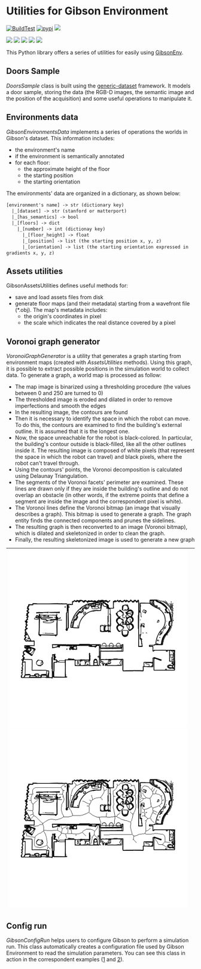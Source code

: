 # Utilities for Gibson Environment

[![BuildTest](https://github.com/micheleantonazzi/gibson-env-utilities/actions/workflows/build-and-publish.yml/badge.svg?branch=main)](https://github.com/micheleantonazzi/gibson-env-utilities/actions/workflows/build-and-publish.yml)
[![pypi](https://img.shields.io/pypi/v/gibson-env-utilities.svg)](https://pypi.org/project/gibson-env-utilities/)
[![](https://sonarcloud.io/api/project_badges/measure?project=micheleantonazzi_gibson-env-utilities&metric=coverage)](https://sonarcloud.io/dashboard/index/micheleantonazzi_gibson-env-utilities)



[![](https://sonarcloud.io/api/project_badges/measure?project=micheleantonazzi_gibson-env-utilities&metric=alert_status)](https://sonarcloud.io/dashboard/index/micheleantonazzi_gibson-env-utilities)
[![](https://sonarcloud.io/api/project_badges/measure?project=micheleantonazzi_gibson-env-utilities&metric=sqale_rating)](https://sonarcloud.io/dashboard/index/micheleantonazzi_gibson-env-utilities)
[![](https://sonarcloud.io/api/project_badges/measure?project=micheleantonazzi_gibson-env-utilities&metric=reliability_rating)](https://sonarcloud.io/dashboard/index/micheleantonazzi_gibson-env-utilities)
[![](https://sonarcloud.io/api/project_badges/measure?project=micheleantonazzi_gibson-env-utilities&metric=security_rating)](https://sonarcloud.io/dashboard/index/micheleantonazzi_gibson-env-utilities)
[![](https://sonarcloud.io/api/project_badges/measure?project=micheleantonazzi_gibson-env-utilities&metric=vulnerabilities)](https://sonarcloud.io/dashboard/index/micheleantonazzi_gibson-env-utilities)

This Python library offers a series of utilities for easily using [GibsonEnv](https://github.com/micheleantonazzi/GibsonEnv.git).

## Doors Sample

*DoorsSample* class is built using the [generic-dataset](https://github.com/micheleantonazzi/generic-dataset) framework. It models a door sample, storing the data (the RGB-D images, the semantic image and the position of the acquisition) and some useful operations to manipulate it. 

## Environments data

*GibsonEnvironmentsData* implements a series of operations the worlds in Gibson's dataset.
This information includes:

* the environment's name
* if the environment is semantically annotated
* for each floor:
    * the approximate height of the floor
    * the starting position
    * the starting orientation

The environments' data are organized in a dictionary, as shown below:

```
[environment's name] -> str (dictionary key)
  |_[dataset] -> str (stanford or matterport)
  |_[has_semantics] -> bool
  |_[floors] -> dict
    |_[number] -> int (dictionay key)
      |_[floor_height] -> float
      |_[position] -> list (the starting position x, y, z)
      |_[orientation] -> list (the starting orientation expressed in gradients x, y, z)
```

## Assets utilities
GibsonAssetsUtilities defines useful methods for:
* save and load assets files from disk
* generate floor maps (and their metadata) starting from a wavefront file (*.obj). The map's metadata includes:
  * the origin's coordinates in pixel
  * the scale which indicates the real distance covered by a pixel

## Voronoi graph generator

*VoronoiGraphGenerator* is a utility that generates a graph starting from environment maps (created with *AssetsUtilities* methods). Using this graph, it is possible to extract possible positions in the simulation world to collect data. To generate a graph, a world map is processed as follow:

* The map image is binarized using a thresholding procedure (the values between 0 and 250 are turned to 0)
* The thresholded image is eroded and dilated in order to remove imperfections and smooth the edges
* In the resulting image, the contours are found
* Then it is necessary to identify the space in which the robot can move. To do this, the contours are examined to find the building's external outline. It is assumed that it is the longest one.
* Now, the space unreachable for the robot is black-colored. In particular, the building's contour outside is black-filled, like all the other outlines inside it. The resulting image is composed of white pixels (that represent the space in which the robot can travel) and black pixels, where the robot can't travel through.
* Using the contours' points, the Voronoi decomposition is calculated using Delaunay Triangulation.
* The segments of the Voronoi facets' perimeter are examined. These lines are drawn only if they are inside the building's outline and do not overlap an obstacle (in other words, if the extreme points that define a segment are inside the image and the correspondent pixel is white).
* The Voronoi lines define the Voronoi bitmap (an image that visually describes a graph). This bitmap is used to generate a graph. The graph entity finds the connected components and prunes the sidelines.
* The resulting graph is then reconverted to an image (Voronoi bitmap), which is dilated and skeletonized in order to clean the graph.
* Finally, the resulting skeletonized image is used to generate a new graph

| ![](gibson_env_utilities/data/maps/house1_floor_0.png)![](gibson_env_utilities/data/maps_with_voronoi_bitmaps/house1_floor_0.png) |      |
| ------------------------------------------------------------ | ---- |

## Config run
*GibsonConfigRun* helps users to configure Gibson to perform a simulation run.
This class automatically creates a configuration file used by Gibson Environment to read the simulation parameters.
You can see this class in action in the correspondent examples ([1](examples/launch_gibson_turtlebot.py) and [2](examples/launch_gibson_turtlebot_no_physics.py)).